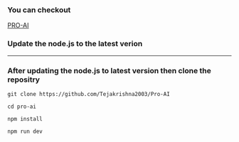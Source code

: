 ### You can checkout

[PRO-AI](https://pro-r2sc8aho7-teja-krishnas-projects.vercel.app/)


### Update the node.js to the latest verion
------------------------------------------

### After updating the node.js to latest version then clone the repositry

```
git clone https://github.com/Tejakrishna2003/Pro-AI

cd pro-ai 

npm install 

npm run dev


